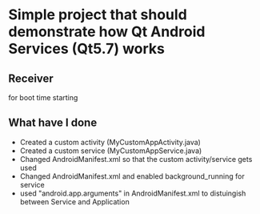 # Simple project that should demonstrate how Qt Android Services (Qt5.7) works #


## Receiver
for boot time starting

## What have I done ##
* Created a custom activity (MyCustomAppActivity.java)
* Created a custom service (MyCustomAppService.java)
* Changed AndroidManifest.xml so that the custom activity/service gets used
* Changed AndroidManifest.xml and enabled background_running for service
* used "android.app.arguments" in AndroidManifest.xml to distuingish between Service and Application

